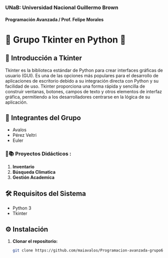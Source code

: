 ### UNaB: Universidad Nacional Guillermo Brown
#### Programación Avanzada / Prof. Felipe Morales

#               🌟 Grupo Tkinter en Python 🌟




## 🐍 Introducción a Tkinter
Tkinter es la biblioteca estándar de Python para crear interfaces gráficas de usuario (GUI). Es una de las opciones más populares para el desarrollo de aplicaciones de escritorio debido a su integración directa con Python y su facilidad de uso. Tkinter proporciona una forma rápida y sencilla de construir ventanas, botones, campos de texto y otros elementos de interfaz gráfica, permitiendo a los desarrolladores centrarse en la lógica de su aplicación.



## 👥 Integrantes del Grupo
- Avalos
- Pérez Veltri
- Euler


### 📂📚 Proyectos Didácticos :

1. **Inventario**
2. **Búsqueda Climatica**
3. **Gestión Academica**


## 🛠️ Requisitos del Sistema
- Python 3
- Tkinter
  

## ⚙️ Instalación
1. **Clonar el repositorio:**
   ```bash
   git clone https://github.com/maiavalos/Programacion-avanzada-grupo6-tkinter.git

